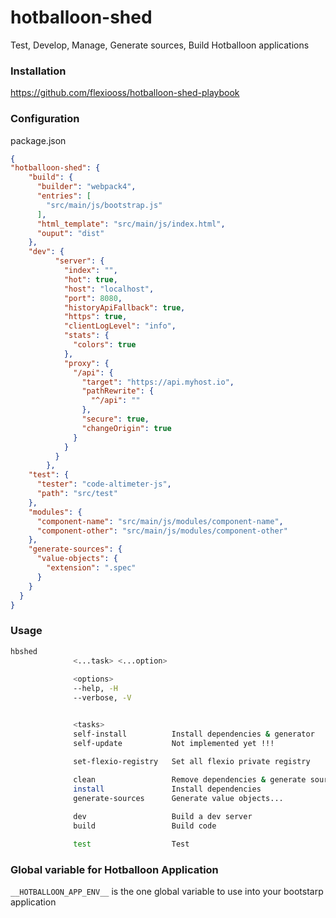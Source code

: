# hotballoon-shed
Test, Develop, Manage, Generate sources, Build Hotballoon applications

### Installation
https://github.com/flexiooss/hotballoon-shed-playbook

### Configuration
package.json
```json
{
"hotballoon-shed": {
    "build": {
      "builder": "webpack4",
      "entries": [
        "src/main/js/bootstrap.js"
      ],
      "html_template": "src/main/js/index.html",
      "ouput": "dist"
    },
    "dev": {
          "server": {
            "index": "",
            "hot": true,
            "host": "localhost",
            "port": 8080,
            "historyApiFallback": true,
            "https": true,
            "clientLogLevel": "info",
            "stats": {
              "colors": true
            },
            "proxy": {
              "/api": {
                "target": "https://api.myhost.io",
                "pathRewrite": {
                  "^/api": ""
                },
                "secure": true,
                "changeOrigin": true
              }
            }
          }
        },
    "test": {
      "tester": "code-altimeter-js",
      "path": "src/test"
    },
    "modules": {
      "component-name": "src/main/js/modules/component-name",
      "component-other": "src/main/js/modules/component-other"
    },
    "generate-sources": {
      "value-objects": {
        "extension": ".spec"
      }
    }
  }
}
```

### Usage
```bash
hbshed
              <...task> <...option>
              
              <options>
              --help, -H
              --verbose, -V


              <tasks>
              self-install          Install dependencies & generator
              self-update           Not implemented yet !!!
              
              set-flexio-registry   Set all flexio private registry

              clean                 Remove dependencies & generate sources 
              install               Install dependencies
              generate-sources      Generate value objects...

              dev                   Build a dev server       
              build                 Build code

              test                  Test
```

### Global variable for Hotballoon Application
 `__HOTBALLOON_APP_ENV__` is the one global variable to use into your bootstarp application